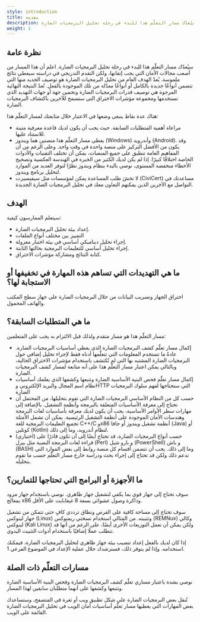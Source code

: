 ```yaml
---
style: introduction
title: مقدمة
description: سيُعدّك مسار التعلّم هذا للبدء في رحلة تحليل البرمجيات الضارة.
weight: 1
---
```


## نظرة عامة

 سيُعدّك مسار التعلّم هذا للبدء في رحلة تحليل البرمجيات الضارة. اعلم أن هذا المسار من أصعب مجالات الأمان التي يجب إتقانها، ولكن التقدم التدريجي في دراسته سيعطي نتائج ملموسة. يُعدّ الهدف العام من تحليل البرمجيات الضارة هو توصيف الجديد منها التي تتضمن أنواعًا جديدة بالكامل أو أنواعًا معدّلة من تلك الموجودة بالفعل. تُعدّ النتيجة النهائية المرجوة هي توصيف قدرات البرمجيات الضارة وتخمين جهة أو جهات التهديد الذي تستخدمها ومجموعة مؤشرات الاختراق التي ستسمح للآخرين باكتشاف البرمجيات الضارة.
 
هناك عدة نقاط ينبغي وضعها في الاعتبار خلال متابعتك لمسار التعلّم هذا:

- مراعاة أهمية المتطلبات السابقة. حيث يجب أن يكون لديك قاعدة معرفية متينة للاستناد عليها.
- يغطي مسار التعلّم هذا منصتين هما ويندوز (Windows) وأندرويد (Android). وقد يكون من الأفضل التركيز على منصة واحدة في وقت واحد. وعلى الرغم من أن المفاهيم العامة تنطبق على جميع المنصات، يمكن أن تختلف التقنيات والأدوات الخاصة اختلافًا كبيرًا. إذا لم يكن لديك الكثير من الخبرة في الهندسة العكسية وتصحيح الأخطاء منخفضة المستوى، نوصي بالبدء بنظام ويندوز نظرًا لتوفر العديد من الموارد لتحليل برنامج ويندوز.
- لا تخشَ طلب المساعدة يمكن لمؤسسات مثل سيفيسيرت (CiviCert) مساعدتك في التواصل مع الآخرين الذين يمكنهم التعاون معك في تحليل البرمجيات الضارة الجديدة.


## الهدف

 سيتعلم الممارسون كيفية:
 
- إعداد بيئة تحليل البرمجيات الضارة.
- التمييز بين مختلف أنواع الملفات
- إجراء تحليل ديناميكي أساسي في بيئة اختبار معزولة.
- إجراء تحليل أساسي للتعليمات البرمجية بحالتها الثابتة.
- كتابة النتائج ومشاركة مؤشرات الاختراق.

## ما هي التهديدات التي تساهم هذه المهارة في تخفيفها أو الاستجابة لها؟

 اختراق الجهاز وتسريب البيانات من خلال البرمجيات الضارة على جهاز سطح المكتب والهاتف المحمول.

## ما هي المتطلبات السابقة؟

 مسار التعلّم هذا هو مسار متقدم ولذلك قبل الالتزام به يجب على المتعلمين:
 
- إكمال مسار تعلّم كشف البرمجيات الضارة الذي يغطي أساسيات البرمجيات الضارة. عادةً ما تستخدم المعلومات التي تتعلّمها أدناه فقط لإجراء تحليل إضافي حول البرمجيات الضارة المشتبه بها التي لم تُكتشف باستخدام مؤشرات الاختراق الحالية، وبالتالي يمكن اعتبار مسار التعلّم هذا على أنه متابعة لمسار كشف البرمجيات الضارة.
- إكمال مسار تعلّم فحص البنية الأساسية الضارة وتتبعها وكشفها الذي يعلمك أساسيات نظام اسم المجال والبريد الإلكتروني وHTTP التي ستحتاجها لفهم سلوك البرمجيات الضارة
- حسب كل من النظام الأساسي البرمجيات الضارة التي تقوم بتحليلها، من المحتمل أن تحتاج إلى معرفة الأساسيات المتعلقة بالبرمجة وأنظمة التشغيل. بالإضافة إلى مهارات سطر الأوامر الأساسية، يجب أن يكون لديك معرفة بأساسيات لغات البرمجة وهندسات الأمان الموجودة على أنظمة التشغيل الرئيسية. يمكن أن تشمل الأمثلة تجميع التعليمات البرمجية للغة C++/C وx86 أنظمة تشغيل ويندوز أو جافا (Java) أو كوتلين (Kotlin) لنظام أندرويد، وما إلى ذلك.
- (اختياري) حسب أنواع البرمجيات الضارة، قد تحتاج أيضًا إلى أن تكون قادرًا على قراءة لغات البرمجة النصية مثل بيرل (Perl) و بارو شيل (PowerShell) و باش (BASH) وما إلى ذلك. يجب أن تتضمن أقسام كل منصة روابط إلى بعض الموارد التي تدعم ذلك ولكن قد تحتاج إلى إجراء بحث ودراسة خارج مسار التعلّم حسب ما تقوم بتحليله.

## ما الأجهزة أو البرامج التي تحتاجها للتمارين؟

سوف تحتاج إلى جهاز قوي بما يكفي لتشغيل جهاز ظاهري. نوصي باستخدام جهاز مزود بمعالج x86 وذاكرة وصول عشوائي بسعة 8 غيغابايت على الأقل.

سوف تحتاج إلى مساحة كافية على القرص ونطاق ترددي كافٍ حتى تتمكن من تشغيل جهاز لينوكس (Linux) وتثبيته. من المثالي استخدام نسختي ريمنوكس (REMNux) وكالي لينوكس (Kali Linux) ولكن يمكن أن تعمل التوزيعات الأخرى أيضًا، على الرغم من أنها قد تتطلب عملًا إضافيًا باستخدام أدوات التثبيت اليدوي.

إذا كان لديك بالفعل إعداد تنصيب بيئة جهاز ظاهري لتحليل البرمجيات الضارة، فيمكنك استخدامه. وإذا لم يتوفر ذلك، فسنرشدك خلال عملية الإعداد في الموضوع الفرعي 1.

## مسارات التعلّم ذات الصلة

نوصي بشدة باعتبار مساري تعلّم كشف البرمجيات الضارة وفحص البنية الأساسية الضارة وتتبعها وكشفها على أنهما متطلبان سابقين لهذا المسار.

تُنقل بعض البرمجيات الضارة على شكل تطبيق ويب أو ثغرة في المتصفح، وستساعدك بعض المهارات التي يغطيها مسار تعلّم أساسيات أمان الويب في تحليل البرمجيات الضارة القائمة على الويب.


